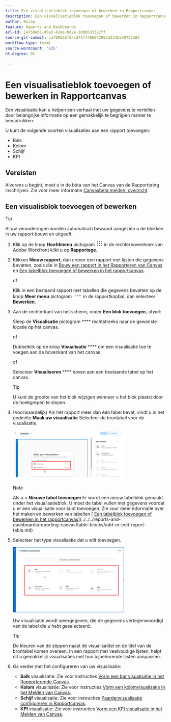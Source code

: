 ```yaml
---
title: Een visualisatieblok toevoegen of bewerken in Rapportcanvas
description: Een visualisatieblok toevoegen of bewerken in Rapportcanvas
author: Nolan
feature: Reports and Dashboards
exl-id: 14750eb1-d0a3-42ea-bd2e-100b633322ff
source-git-commit: ca70952bf0acd71f748b042852d434b560727a83
workflow-type: tm+mt
source-wordcount: '425'
ht-degree: 0%

---
```



# Een visualisatieblok toevoegen of bewerken in Rapportcanvas

Een visualisatie kan u helpen een verhaal met uw gegevens te vertellen door belangrijke informatie op een gemakkelijk te begrijpen manier te benadrukken.

U kunt de volgende soorten visualisaties aan een rapport toevoegen:

* Balk
* Kolom
* Schijf
* KPI

## Vereisten

Alvorens u begint, moet u in de bèta van het Canvas van de Rapportering inschrijven. Zie voor meer informatie [Canvasbèta melden: overzicht](/help/quicksilver/product-announcements/betas/canvas-dashboards-beta/reporting-canvas-beta-overview.md).

## Een visualisblok toevoegen of bewerken

>[!TIP]
>
>Al uw veranderingen worden automatisch bewaard aangezien u de blokken in uw rapport bouwt en uitgeeft.

1. Klik op de knop **Hoofdmenu** pictogram ![](assets/main-menu-icon.png) in de rechterbovenhoek van Adobe Workfront klikt u op **Rapportage**.
1. Klikken **Nieuw rapport**, dan creeer een rapport met lijsten die gegevens bevatten, zoals die in [Bouw een rapport in het Rapporteren van Canvas](../../../reports-and-dashboards/reporting-canvas/manage-reports/build-report.md) en [Een tabelblok toevoegen of bewerken in het rapportcanvas](../../../reports-and-dashboards/reporting-canvas/table-blocks/add-or-edit-report-table.md).

   of

   Klik in een bestaand rapport met tabellen die gegevens bevatten op de knop **Meer menu** pictogram ![](assets/more-icon.png) in de rapportkopbal, dan selecteer **Bewerken**.

1. Aan de rechterkant van het scherm, onder **Een blok toevoegen**, ofwel:

   Sleep de **Visualisatie** pictogram **** rechtstreeks naar de gewenste locatie op het canvas.

   of

   Dubbelklik op de knop **Visualisatie** **** om een visualisatie toe te voegen aan de bovenkant van het canvas.

   of

   Selecteer **Visualiseren** **** boven aan een bestaande tabel op het canvas.

   >[!TIP]
   >
   >U kunt de grootte van het blok wijzigen wanneer u het blok plaatst door de hoekgrepen te slepen.

1. (Voorwaardelijk) Als het rapport meer dan één tabel bevat, vindt u in het gedeelte **Maak uw visualisatie** Selecteer de brontabel voor de visualisatie.

   ![](assets/select-table-on-vis-350x155.png)

   >[!NOTE]
   >
   >Als u **+ Nieuwe tabel toevoegen** Er wordt een nieuw tabelblok gemaakt onder het visualisatieblok. U moet de tabel vullen met gegevens voordat u er een visualisatie voor kunt toevoegen. Zie voor meer informatie over het maken en bewerken van tabellen [ [Een tabelblok toevoegen of bewerken in het rapportcanvas](../../../reports-and-dashboards/reporting-canvas/table-blocks/add-or-edit-report-table.md)](../../../reports-and-dashboards/reporting-canvas/table-blocks/add-or-edit-report-table.md)

1. Selecteer het type visualisatie dat u wilt toevoegen.

   ![](assets/select-vis-type-350x205.png)

   Uw visualisatie wordt weergegeven, die de gegevens vertegenwoordigt van de tabel die u hebt geselecteerd.

   >[!TIP]
   >
   >De kleuren van de stippen naast de visualisatitel en de titel van de brontabel komen overeen. In een rapport met veelvoudige lijsten, helpt dit u gemakkelijk visualisaties met hun bijbehorende lijsten aanpassen.

1. Ga verder met het configureren van uw visualisatie:

   * **Balk** visualisatie: Zie voor instructies [Vorm een bar visualisatie in het Rapporterende Canvas](../../../reports-and-dashboards/reporting-canvas/visualization-blocks/configure-bar-visualization.md#bar).
   * **Kolom** visualisatie: Zie voor instructies [Vorm een kolomvisualisatie in het Melden van Canvas](../../../reports-and-dashboards/reporting-canvas/visualization-blocks/configure-column-visualization.md).
   * **Schijf** visualisatie: Zie voor instructies [Paardenvisualisatie configureren in Rapportcanvas](../../../reports-and-dashboards/reporting-canvas/visualization-blocks/configure-pie-visualization.md).
   * **KPI** visualisatie: Zie voor instructies [Vorm een KPI visualisatie in het Melden van Canvas](../../../reports-and-dashboards/reporting-canvas/visualization-blocks/configure-kpi-visualization.md).

